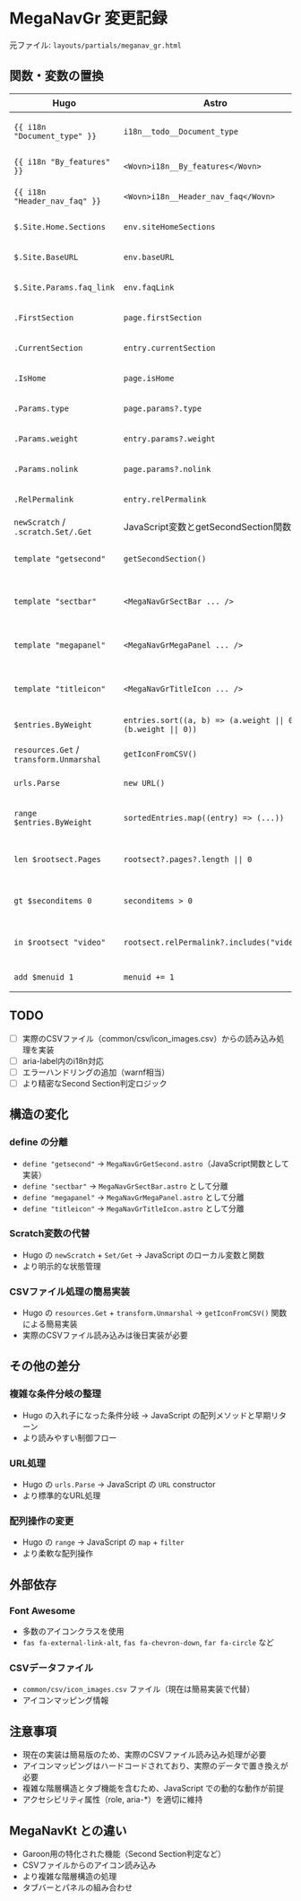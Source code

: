 # MegaNavGr 変更記録

元ファイル: `layouts/partials/meganav_gr.html`

## 関数・変数の置換

| Hugo                                    | Astro                                                           | 備考                        |
| --------------------------------------- | --------------------------------------------------------------- | --------------------------- |
| `{{ i18n "Document_type" }}`            | `i18n__todo__Document_type`                                     | aria-label内のためTODO      |
| `{{ i18n "By_features" }}`              | `<Wovn>i18n__By_features</Wovn>`                                | WOVN 対応                   |
| `{{ i18n "Header_nav_faq" }}`           | `<Wovn>i18n__Header_nav_faq</Wovn>`                             | WOVN 対応                   |
| `$.Site.Home.Sections`                  | `env.siteHomeSections`                                          | env プロパティに集約        |
| `$.Site.BaseURL`                        | `env.baseURL`                                                   | env プロパティに集約        |
| `$.Site.Params.faq_link`                | `env.faqLink`                                                   | env プロパティに集約        |
| `.FirstSection`                         | `page.firstSection`                                             | page プロパティ             |
| `.CurrentSection`                       | `entry.currentSection`                                          | page プロパティ             |
| `.IsHome`                               | `page.isHome`                                                   | page プロパティ             |
| `.Params.type`                          | `page.params?.type`                                             | page プロパティ             |
| `.Params.weight`                        | `entry.params?.weight`                                          | page プロパティ             |
| `.Params.nolink`                        | `page.params?.nolink`                                           | page プロパティ             |
| `.RelPermalink`                         | `entry.relPermalink`                                            | page プロパティ             |
| `newScratch` / `.scratch.Set/.Get`      | JavaScript変数とgetSecondSection関数                            | 関数化                      |
| `template "getsecond"`                  | `getSecondSection()`                                            | JavaScript関数として実装    |
| `template "sectbar"`                    | `<MegaNavGrSectBar ... />`                                      | 独立したコンポーネント      |
| `template "megapanel"`                  | `<MegaNavGrMegaPanel ... />`                                    | 独立したコンポーネント      |
| `template "titleicon"`                  | `<MegaNavGrTitleIcon ... />`                                    | 独立したコンポーネント      |
| `$entries.ByWeight`                     | `entries.sort((a, b) => (a.weight \|\| 0) - (b.weight \|\| 0))` | JavaScript のソート         |
| `resources.Get` / `transform.Unmarshal` | `getIconFromCSV()`                                              | 簡易実装（要改善）          |
| `urls.Parse`                            | `new URL()`                                                     | JavaScript のURL API        |
| `range $entries.ByWeight`               | `sortedEntries.map((entry) => (...))`                           | JavaScript の配列メソッド   |
| `len $rootsect.Pages`                   | `rootsect?.pages?.length \|\| 0`                                | JavaScript のプロパティ     |
| `gt $seconditems 0`                     | `seconditems > 0`                                               | JavaScript の比較演算子     |
| `in $rootsect "video"`                  | `rootsect.relPermalink?.includes("video")`                      | JavaScript の文字列メソッド |
| `add $menuid 1`                         | `menuid += 1`                                                   | JavaScript の演算子         |

## TODO

- [ ] 実際のCSVファイル（common/csv/icon_images.csv）からの読み込み処理を実装
- [ ] aria-label内のi18n対応
- [ ] エラーハンドリングの追加（warnf相当）
- [ ] より精密なSecond Section判定ロジック

## 構造の変化

### define の分離

- `define "getsecond"` → `MegaNavGrGetSecond.astro`（JavaScript関数として実装）
- `define "sectbar"` → `MegaNavGrSectBar.astro` として分離
- `define "megapanel"` → `MegaNavGrMegaPanel.astro` として分離
- `define "titleicon"` → `MegaNavGrTitleIcon.astro` として分離

### Scratch変数の代替

- Hugo の `newScratch` + `Set/Get` → JavaScript のローカル変数と関数
- より明示的な状態管理

### CSVファイル処理の簡易実装

- Hugo の `resources.Get` + `transform.Unmarshal` → `getIconFromCSV()` 関数による簡易実装
- 実際のCSVファイル読み込みは後日実装が必要

## その他の差分

### 複雑な条件分岐の整理

- Hugo の入れ子になった条件分岐 → JavaScript の配列メソッドと早期リターン
- より読みやすい制御フロー

### URL処理

- Hugo の `urls.Parse` → JavaScript の `URL` constructor
- より標準的なURL処理

### 配列操作の変更

- Hugo の `range` → JavaScript の `map` + `filter`
- より柔軟な配列操作

## 外部依存

### Font Awesome

- 多数のアイコンクラスを使用
- `fas fa-external-link-alt`, `fas fa-chevron-down`, `far fa-circle` など

### CSVデータファイル

- `common/csv/icon_images.csv` ファイル（現在は簡易実装で代替）
- アイコンマッピング情報

## 注意事項

- 現在の実装は簡易版のため、実際のCSVファイル読み込み処理が必要
- アイコンマッピングはハードコードされており、実際のデータで置き換えが必要
- 複雑な階層構造とタブ機能を含むため、JavaScript での動的な動作が前提
- アクセシビリティ属性（role, aria-\*）を適切に維持

## MegaNavKt との違い

- Garoon用の特化された機能（Second Section判定など）
- CSVファイルからのアイコン読み込み
- より複雑な階層構造の処理
- タブバーとパネルの組み合わせ
